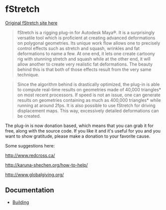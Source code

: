 # fStretch

[Original fStretch site here](http://www.cgaddict.com/index.html)

> fStretch is a rigging plug-in for Autodesk Maya®. It is a surprisingly versatile tool which is proficient at creating advanced deformations on polygonal geometries. Its unique work flow allows one to precisely control effects such as stretch and squash, wrinkles and fat deformations to name a few. At one end, it lets one create cartoony rig with stunning stretch and squash while at the other end, it will allow another to create very realistic fat deformations. The beauty behind this is that both of those effects result from the very same technique.

>Since the algorithm behind is drastically optimized, the plug-in is able to compute real-time results on geometries made of 40,000 triangles* on most recent processors. If speed is not an issue, one can generate results on geometries containing as much as 400,000 triangles* while running at around 2fps. It is also possible to use fStretch for driving displacement maps. This way, excessively detailed deformations can be created.

The plug-in is now donation based, which means that you can grab it for free, along with the source code. If you like it and it's useful for you and you want to show gratitude, please make a donation to your favorite cause. 

Some suggestions here:

http://www.redcross.ca/

http://karuna-shechen.org/how-to-help/

http://www.globalgiving.org/



## Documentation

+ [Building](doc/build.md)
